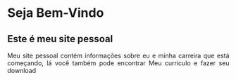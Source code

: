 # Seja Bem-Vindo
## Este é meu site pessoal
<p align="justify">Meu site pessoal contém informações sobre eu e minha carreira que está começando, lá você também pode encontrar Meu curriculo e fazer seu download</p>